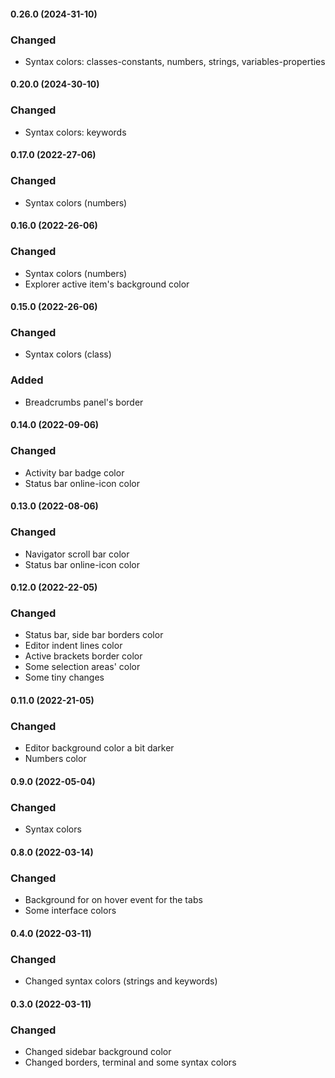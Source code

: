 #### 0.26.0 (2024-31-10)
### Changed
- Syntax colors: classes-constants, numbers, strings, variables-properties

#### 0.20.0 (2024-30-10)
### Changed
- Syntax colors: keywords

#### 0.17.0 (2022-27-06)
### Changed
- Syntax colors (numbers)

#### 0.16.0 (2022-26-06)
### Changed
- Syntax colors (numbers)
- Explorer active item's background color

#### 0.15.0 (2022-26-06)
### Changed
- Syntax colors (class)

### Added
- Breadcrumbs panel's border

#### 0.14.0 (2022-09-06)
### Changed
- Activity bar badge color
- Status bar online-icon color

#### 0.13.0 (2022-08-06)
### Changed
- Navigator scroll bar color
- Status bar online-icon color

#### 0.12.0 (2022-22-05)
### Changed
- Status bar, side bar borders color
- Editor indent lines color
- Active brackets border color
- Some selection areas' color
- Some tiny changes

#### 0.11.0 (2022-21-05)
### Changed
- Editor background color a bit darker
- Numbers color 

#### 0.9.0 (2022-05-04)
### Changed
- Syntax colors

#### 0.8.0 (2022-03-14)
### Changed
- Background for on hover event for the tabs
- Some interface colors

#### 0.4.0 (2022-03-11)
### Changed
- Changed syntax colors (strings and keywords)

#### 0.3.0 (2022-03-11)
### Changed
- Changed sidebar background color
- Changed borders, terminal and some syntax colors
